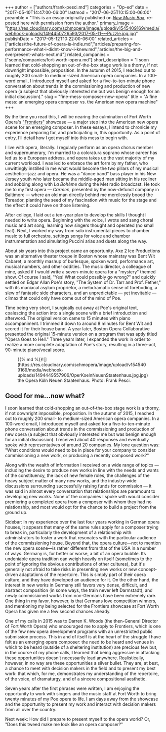 +++
author = ["authors/frank-pesci.md"]
categories = "Op-ed"
date = "2017-05-10T14:47:00-06:00"
lastmod = "2017-06-25T10:15:00-06:00"
preamble = "This is an essay originally published on [*New Music Box*](http://www.newmusicbox.org/articles/a-fine-mess-an-emerging-opera-composer-vs-the-american-new-opera-machine/), re-posted here with permission from the author."
primary_image = "https://res.cloudinary.com/schmopera/image/upload/v1545409169/media/webhook-uploads/1494450726593/2017-05-11---Puzzle.jpg.jpg"
publishDate = "2017-05-12T10:22:00-06:00"
related_articles = ["articles/the-future-of-opera-is-indie.md","articles/preparing-for-performance-what-i-didnt-know-i-knew.md","articles/the-big-and-everpresent-whats-next.md"]
related_companies = ["scene/companies/fort-worth-opera.md"]
short_description = "I soon learned that cold-shopping an out-of-the-box stage work is a thorny, if not downright impossible, proposition.  In the autumn of 2015, I reached out to roughly 200 small- to medium-sized American opera companies. In a 100-word email, I introduced myself and asked for a five-to-ten-minute phone conversation about trends in the commissioning and production of new opera (a subject that obviously interested me but was benign enough for an initial discussion)."
slug = "fine-mess-composer-new-opera"
title = "A fine mess: an emerging opera composer vs. the American new opera machine"
+++

By the time you read this, I will be nearing the culmination of Fort Worth Opera's ["Frontiers"](http://www.fwopera.org/operas/frontiers/) showcase — a major step into the American new opera scene for an emerging composer. In these essays, I intend to chronicle my experience preparing for, and participating in, this opportunity. As a point of entry, I’ll detail how I got myself into this mess to begin with.

I live with opera, literally.  I regularly perform as an opera chorus member and supernumerary, I'm married to a coloratura soprano whose career has led us to a European address, and opera takes up the vast majority of my current workload. I was led to embrace the art form by my father, who unwittingly instilled in me what would become the two pillars of my musical aesthetic—jazz and opera. He was a "dance band" bass player in his New Jersey youth who later became the middle-aged man sitting in his recliner and sobbing along with *La Bohème* during the Met radio broadcast. He took me to my first opera — *Carmen*, presented by the now-defunct company in Baltimore — where an old man directly behind me mercilessly booed the Toreador, planting the seed of my fascination with music for the stage and the effect it could have on those listening.

After college, I laid out a ten-year plan to develop the skills I thought I needed to write opera.  Beginning with the voice, I wrote and sang choral music and art song, learning how singers thought and operated (no small feat). Next, I worked my way from solo instrumental pieces to chamber music to full orchestra, settings songs for voice and chamber instrumentation and simulating Puccini arias and duets along the way.

About six years into this project came an opportunity. Axe 2 Ice Productions was an alternative theater troupe in Boston whose mainstay was Bent Wit Cabaret, a monthly mashup of burlesque, spoken word, performance art, musical numbers, and other oddities.  The music director, a colleague of mine, asked if I would write a seven-minute opera for a "mystery" themed show.  Of course I said, "Yes! What could possibly go wrong?" and quickly settled on Edgar Allan Poe's story, "The System of Dr. Tarr and Prof. Fether," with its maniacal asylum proprietor, a melodramatic sense of foreboding, a slew of fantastic side characters, and an unpredictable — yet inevitable — climax that could only have come out of the mind of Poe.

Time being very short, I surgically cut away at Poe's original text, coalescing the action into a single scene with a brief introduction and afterword.  The original version came to 15 minutes with piano accompaniment.  I trimmed it down to around 8 minutes for Bent Wit and scored it for their house band.  A year later, Boston Opera Collaborative presented the original 15-minute version on a program that was aptly titled "Opera Goes to Hell." Three years later, I expanded the work in order to realize a more complete adaptation of Poe's story, resulting in a three-act, 90-minute piano/vocal score.

<figure data-type="image">{{% md %}}![](https://res.cloudinary.com/schmopera/image/upload/v1545409169/media/webhook-uploads/1494449557906/OperKoelnNeuenStaatenhaus.jpg.jpg)<figcaption>the Opera Köln Neuen Staatenhaus. Photo: Frank Pesci.</figcaption>
</figure>

## Good for me…now what?

I soon learned that cold-shopping an out-of-the-box stage work is a thorny, if not downright impossible, proposition.  In the autumn of 2015, I reached out to roughly 200 small- to medium-sized American opera companies. In a 100-word email, I introduced myself and asked for a five-to-ten-minute phone conversation about trends in the commissioning and production of new opera (a subject that obviously interested me but was benign enough for an initial discussion). I received about 40 responses and eventually spoke with representatives of around 20 companies. My lone question was: "What conditions would need to be in place for your company to consider commissioning a new work, or producing a recently composed work?"

Along with the wealth of information I received on a wide range of topics — including the desire to produce new works in line with the needs and wants of the constituency, the lack of new female roles, the challenges of the heavy subject matter of many new works, and the industry-wide discussions surrounding successfully raising funds for commission — it was said in almost every conversation that relationships are paramount to developing new works. None of the companies I spoke with would consider premiering a completed opera from a composer with whom they had no relationship, and most would opt for the chance to build a project from the ground up.

Sidebar: In my experience over the last four years working in German opera houses, it appears that many of the same rules apply for a composer trying to break in, particularly the development of a relationship with administrators to foster a work that resonates with the particular audience of the commissioning house. Beyond that, the opera culture—not to mention the new opera scene—is rather different from that of the USA in a number of ways. Germany is, for better or worse, a bit of an opera bubble. Its undeniable opera tradition can weigh heavily on itself (sometimes to the point of ignoring the obvious contributions of other cultures), but it's generally not afraid to take risks in presenting new works or new concept-driven adaptations of the repertoire. This is simply part of their opera culture, and they have developed an audience for it. On the other hand, the interest in new works in Germany still favors very dense, difficult, and abstract composition (in some ways, the train never left Darmstadt), and newly commissioned works from non-Germans have been extremely rare. One thing in my favor, however, is that Germans love competition winners, and mentioning my being selected for the Frontiers showcase at Fort Worth Opera has given me a few second chances already.

One of my calls in 2015 was to Darren K. Woods (the then-General Director of Fort Worth Opera) who encouraged me to apply to Frontiers, which is one of the few new opera development programs with an unrestricted public submission process. This in and of itself is at the heart of the struggle I have felt as an emerging opera composer: the need to be heard and venues in which to be heard (outside of a sheltering institution) are precious few but, in the course of my phone calls, I learned that being aggressive in attacking these opportunities doesn’t necessarily lead anywhere. Realistically, however, in no way are these opportunities a silver bullet. They are, at best, a chance to meet with decision makers in the field and to present my best work: that which, for me, demonstrates my understanding of the repertoire, of the voice, of dramaturgy, and of a sincere compositional aesthetic.

Seven years after the first phrases were written, I am enjoying the opportunity to work with singers and the music staff at Fort Worth to bring twenty minutes of my Poe opera to life. I am days away from the showcase and the opportunity to present my work and interact with decision makers from all over the country.

Next week: How did I prepare to present myself to the opera world? Or, "Does this tweed make me look like an opera composer?"
